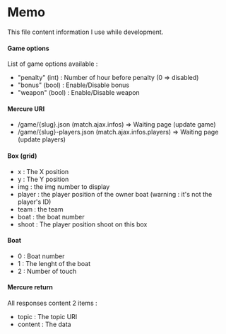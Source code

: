 Memo
====

This file content information I use while development.


#### Game options

List of game options available :  
* "penalty" (int) : Number of hour before penalty (0 => disabled)
* "bonus" (bool) : Enable/Disable bonus
* "weapon" (bool) : Enable/Disable weapon

#### Mercure URI

* /game/{slug}.json (match.ajax.infos) => Waiting page (update game)
* /game/{slug}-players.json (match.ajax.infos.players) => Waiting page (update players)

#### Box (grid)

* x : The X position
* y : The Y position
* img : the img number to display
* player : the player position of the owner boat (warning : it's not the player's ID)
* team : the team
* boat : the boat number
* shoot : The player position shoot on this box


#### Boat

* 0 : Boat number
* 1 : The lenght of the boat
* 2 : Number of touch

#### Mercure return

All responses content 2 items :
* topic : The topic URI
* content : The data
